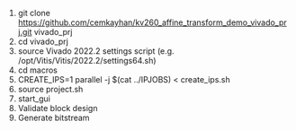 1. git clone https://github.com/cemkayhan/kv260_affine_transform_demo_vivado_prj.git vivado_prj
2. cd vivado_prj
3. source Vivado 2022.2 settings script (e.g. /opt/Vitis/Vitis/2022.2/settings64.sh)
4. cd macros
5. CREATE_IPS=1 parallel -j $(cat ../IPJOBS) < create_ips.sh
6. source project.sh
7. start_gui
8. Validate block design
9. Generate bitstream
